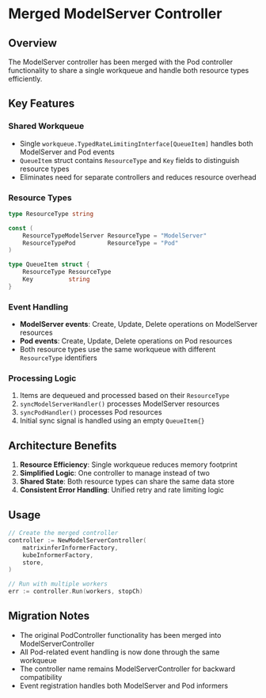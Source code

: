 # Merged ModelServer Controller

## Overview

The ModelServer controller has been merged with the Pod controller functionality to share a single workqueue and handle both resource types efficiently.

## Key Features

### Shared Workqueue
- Single `workqueue.TypedRateLimitingInterface[QueueItem]` handles both ModelServer and Pod events
- `QueueItem` struct contains `ResourceType` and `Key` fields to distinguish resource types
- Eliminates need for separate controllers and reduces resource overhead

### Resource Types
```go
type ResourceType string

const (
    ResourceTypeModelServer ResourceType = "ModelServer"
    ResourceTypePod         ResourceType = "Pod"
)

type QueueItem struct {
    ResourceType ResourceType
    Key          string
}
```

### Event Handling
- **ModelServer events**: Create, Update, Delete operations on ModelServer resources
- **Pod events**: Create, Update, Delete operations on Pod resources
- Both resource types use the same workqueue with different `ResourceType` identifiers

### Processing Logic
1. Items are dequeued and processed based on their `ResourceType`
2. `syncModelServerHandler()` processes ModelServer resources
3. `syncPodHandler()` processes Pod resources
4. Initial sync signal is handled using an empty `QueueItem{}`

## Architecture Benefits

1. **Resource Efficiency**: Single workqueue reduces memory footprint
2. **Simplified Logic**: One controller to manage instead of two
3. **Shared State**: Both resource types can share the same data store
4. **Consistent Error Handling**: Unified retry and rate limiting logic

## Usage

```go
// Create the merged controller
controller := NewModelServerController(
    matrixinferInformerFactory,
    kubeInformerFactory,
    store,
)

// Run with multiple workers
err := controller.Run(workers, stopCh)
```

## Migration Notes

- The original PodController functionality has been merged into ModelServerController
- All Pod-related event handling is now done through the same workqueue
- The controller name remains ModelServerController for backward compatibility
- Event registration handles both ModelServer and Pod informers
